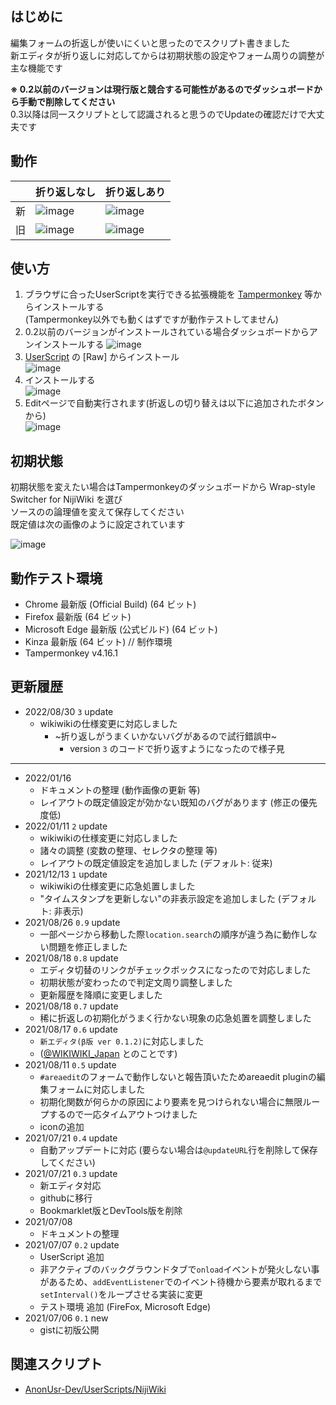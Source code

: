 ## はじめに
編集フォームの折返しが使いにくいと思ったのでスクリプト書きました  
新エディタが折り返しに対応してからは初期状態の設定やフォーム周りの調整が主な機能です  

**※ 0.2以前のバージョンは現行版と競合する可能性があるのでダッシュボードから手動で削除してください**  
0.3以降は同一スクリプトとして認識されると思うのでUpdateの確認だけで大丈夫です  

## 動作
||折り返しなし|折り返しあり|
|---|---|---|
|新|![image](https://user-images.githubusercontent.com/84770944/149642914-df15e368-5f6a-4a7a-9682-62841e239c9c.png)|![image](https://user-images.githubusercontent.com/84770944/149642920-5c1dc57a-8575-42ee-9944-bd2eb1e5cf8f.png)|
|旧|![image](https://user-images.githubusercontent.com/84770944/149642922-cfb9fbfe-eee2-438c-a6a6-a65a661a0ef6.png)|![image](https://user-images.githubusercontent.com/84770944/149642924-58a6209b-a79d-4510-a6cf-d70ffd2782d0.png)|


## 使い方
1. ブラウザに合ったUserScriptを実行できる拡張機能を [Tampermonkey](https://www.tampermonkey.net/) 等からインストールする  
(Tampermonkey以外でも動くはずですが動作テストしてません)
2. 0.2以前のバージョンがインストールされている場合ダッシュボードからアンインストールする
![image](https://user-images.githubusercontent.com/84770944/126610500-982ecfd7-b81f-4fa8-acea-6566a2c300f3.png)
3. [UserScript](https://github.com/AnonUsr-Dev/UserScripts/blob/main/NijiWiki/Wrap-style_Switcher/wss.user.js#raw-url) の [Raw] からインストール  
![image](https://user-images.githubusercontent.com/84770944/126606836-344aedad-f8a2-4134-80d6-22c11baf93f1.png)
4. インストールする  
![image](https://user-images.githubusercontent.com/84770944/126608337-f8cc994d-80f8-49cc-aea3-ff15e9ba46d8.png)
5. Editページで自動実行されます(折返しの切り替えは以下に追加されたボタンから)  
![image](https://user-images.githubusercontent.com/84770944/124894586-c2fa0680-e016-11eb-9dae-cb7851e9cd07.png)

## 初期状態
初期状態を変えたい場合はTampermonkeyのダッシュボードから Wrap-style Switcher for NijiWiki を選び  
ソースのの論理値を変えて保存してください  
既定値は次の画像のように設定されています  
  
![image](https://user-images.githubusercontent.com/84770944/148936378-589d6a5c-6965-49fa-bb31-43ca38005166.png)

## 動作テスト環境
- Chrome 最新版 (Official Build) (64 ビット)  
- Firefox 最新版 (64 ビット)  
- Microsoft Edge 最新版 (公式ビルド) (64 ビット)  
- Kinza 最新版 (64 ビット) // 制作環境  
- Tampermonkey v4.16.1  

## 更新履歴
- 2022/08/30 `3` update  
  - wikiwikiの仕様変更に対応しました  
    - ~折り返しがうまくいかないバグがあるので試行錯誤中~
      - version `3` のコードで折り返すようになったので様子見  
---
- 2022/01/16  
  - ドキュメントの整理 (動作画像の更新 等)  
  - レイアウトの既定値設定が効かない既知のバグがあります (修正の優先度低)
- 2022/01/11 `2` update  
  - wikiwikiの仕様変更に対応しました  
  - 諸々の調整 (変数の整理、セレクタの整理 等)  
  - レイアウトの既定値設定を追加しました (デフォルト: 従来)  
- 2021/12/13 `1` update  
  - wikiwikiの仕様変更に応急処置しました  
  - "タイムスタンプを更新しない"の非表示設定を追加しました (デフォルト: 非表示)  
- 2021/08/26 `0.9` update  
  - 一部ページから移動した際`location.search`の順序が違う為に動作しない問題を修正しました  
- 2021/08/18 `0.8` update  
  - エディタ切替のリンクがチェックボックスになったので対応しました  
  - 初期状態が変わったので判定文周り調整しました  
  - 更新履歴を降順に変更しました  
- 2021/08/18 `0.7` update  
  - 稀に折返しの初期化がうまく行かない現象の応急処置を調整しました  
- 2021/08/17 `0.6` update  
  - `新エディタ(β版 ver 0.1.2)`に対応しました  
  - ([@WIKIWIKI_Japan](https://twitter.com/WIKIWIKI_Japan/status/1427618449887350786) とのことです)  
- 2021/08/11 `0.5` update  
  - `#areaedit`のフォームで動作しないと報告頂いたためareaedit pluginの編集フォームに対応しました  
  - 初期化関数が何らかの原因により要素を見つけられない場合に無限ループするので一応タイムアウトつけました  
  - iconの追加  
- 2021/07/21 `0.4` update  
  - 自動アップデートに対応 (要らない場合は`@updateURL`行を削除して保存してください)  
- 2021/07/21 `0.3` update  
  - 新エディタ対応  
  - githubに移行  
  - Bookmarklet版とDevTools版を削除  
- 2021/07/08  
  - ドキュメントの整理  
- 2021/07/07 `0.2` update  
  - UserScript 追加  
  - 非アクティブのバックグラウンドタブで`onload`イベントが発火しない事があるため、`addEventListener`でのイベント待機から要素が取れるまで`setInterval()`をループさせる実装に変更
  - テスト環境 追加 (FireFox, Microsoft Edge)  
- 2021/07/06 `0.1` new
  - gistに初版公開  
## 関連スクリプト
- [AnonUsr-Dev/UserScripts/NijiWiki](https://github.com/AnonUsr-Dev/UserScripts/tree/main/NijiWiki)

